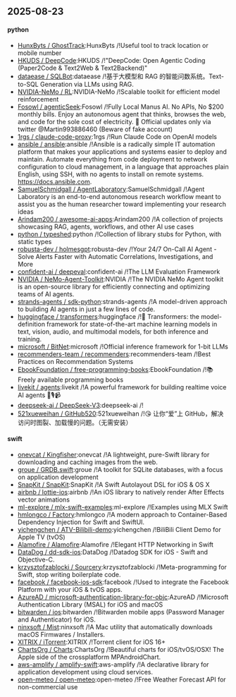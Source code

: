 ## 2025-08-23

#### python
* [HunxByts / GhostTrack](https://github.com/HunxByts/GhostTrack):HunxByts /!Useful tool to track location or mobile number
* [HKUDS / DeepCode](https://github.com/HKUDS/DeepCode):HKUDS /!"DeepCode: Open Agentic Coding (Paper2Code & Text2Web & Text2Backend)"
* [dataease / SQLBot](https://github.com/dataease/SQLBot):dataease /!基于大模型和 RAG 的智能问数系统。Text-to-SQL Generation via LLMs using RAG.
* [NVIDIA-NeMo / RL](https://github.com/NVIDIA-NeMo/RL):NVIDIA-NeMo /!Scalable toolkit for efficient model reinforcement
* [Fosowl / agenticSeek](https://github.com/Fosowl/agenticSeek):Fosowl /!Fully Local Manus AI. No APIs, No $200 monthly bills. Enjoy an autonomous agent that thinks, browses the web, and code for the sole cost of electricity. 🔔 Official updates only via twitter @Martin993886460 (Beware of fake account)
* [1rgs / claude-code-proxy](https://github.com/1rgs/claude-code-proxy):1rgs /!Run Claude Code on OpenAI models
* [ansible / ansible](https://github.com/ansible/ansible):ansible /!Ansible is a radically simple IT automation platform that makes your applications and systems easier to deploy and maintain. Automate everything from code deployment to network configuration to cloud management, in a language that approaches plain English, using SSH, with no agents to install on remote systems. https://docs.ansible.com.
* [SamuelSchmidgall / AgentLaboratory](https://github.com/SamuelSchmidgall/AgentLaboratory):SamuelSchmidgall /!Agent Laboratory is an end-to-end autonomous research workflow meant to assist you as the human researcher toward implementing your research ideas
* [Arindam200 / awesome-ai-apps](https://github.com/Arindam200/awesome-ai-apps):Arindam200 /!A collection of projects showcasing RAG, agents, workflows, and other AI use cases
* [python / typeshed](https://github.com/python/typeshed):python /!Collection of library stubs for Python, with static types
* [robusta-dev / holmesgpt](https://github.com/robusta-dev/holmesgpt):robusta-dev /!Your 24/7 On-Call AI Agent - Solve Alerts Faster with Automatic Correlations, Investigations, and More
* [confident-ai / deepeval](https://github.com/confident-ai/deepeval):confident-ai /!The LLM Evaluation Framework
* [NVIDIA / NeMo-Agent-Toolkit](https://github.com/NVIDIA/NeMo-Agent-Toolkit):NVIDIA /!The NVIDIA NeMo Agent toolkit is an open-source library for efficiently connecting and optimizing teams of AI agents.
* [strands-agents / sdk-python](https://github.com/strands-agents/sdk-python):strands-agents /!A model-driven approach to building AI agents in just a few lines of code.
* [huggingface / transformers](https://github.com/huggingface/transformers):huggingface /!🤗 Transformers: the model-definition framework for state-of-the-art machine learning models in text, vision, audio, and multimodal models, for both inference and training.
* [microsoft / BitNet](https://github.com/microsoft/BitNet):microsoft /!Official inference framework for 1-bit LLMs
* [recommenders-team / recommenders](https://github.com/recommenders-team/recommenders):recommenders-team /!Best Practices on Recommendation Systems
* [EbookFoundation / free-programming-books](https://github.com/EbookFoundation/free-programming-books):EbookFoundation /!📚 Freely available programming books
* [livekit / agents](https://github.com/livekit/agents):livekit /!A powerful framework for building realtime voice AI agents 🤖🎙️📹
* [deepseek-ai / DeepSeek-V3](https://github.com/deepseek-ai/DeepSeek-V3):deepseek-ai /!
* [521xueweihan / GitHub520](https://github.com/521xueweihan/GitHub520):521xueweihan /!😘 让你“爱”上 GitHub，解决访问时图裂、加载慢的问题。（无需安装）

#### swift
* [onevcat / Kingfisher](https://github.com/onevcat/Kingfisher):onevcat /!A lightweight, pure-Swift library for downloading and caching images from the web.
* [groue / GRDB.swift](https://github.com/groue/GRDB.swift):groue /!A toolkit for SQLite databases, with a focus on application development
* [SnapKit / SnapKit](https://github.com/SnapKit/SnapKit):SnapKit /!A Swift Autolayout DSL for iOS & OS X
* [airbnb / lottie-ios](https://github.com/airbnb/lottie-ios):airbnb /!An iOS library to natively render After Effects vector animations
* [ml-explore / mlx-swift-examples](https://github.com/ml-explore/mlx-swift-examples):ml-explore /!Examples using MLX Swift
* [hmlongco / Factory](https://github.com/hmlongco/Factory):hmlongco /!A modern approach to Container-Based Dependency Injection for Swift and SwiftUI.
* [yichengchen / ATV-Bilibili-demo](https://github.com/yichengchen/ATV-Bilibili-demo):yichengchen /!BiliBili Client Demo for Apple TV (tvOS)
* [Alamofire / Alamofire](https://github.com/Alamofire/Alamofire):Alamofire /!Elegant HTTP Networking in Swift
* [DataDog / dd-sdk-ios](https://github.com/DataDog/dd-sdk-ios):DataDog /!Datadog SDK for iOS - Swift and Objective-C.
* [krzysztofzablocki / Sourcery](https://github.com/krzysztofzablocki/Sourcery):krzysztofzablocki /!Meta-programming for Swift, stop writing boilerplate code.
* [facebook / facebook-ios-sdk](https://github.com/facebook/facebook-ios-sdk):facebook /!Used to integrate the Facebook Platform with your iOS & tvOS apps.
* [AzureAD / microsoft-authentication-library-for-objc](https://github.com/AzureAD/microsoft-authentication-library-for-objc):AzureAD /!Microsoft Authentication Library (MSAL) for iOS and macOS
* [bitwarden / ios](https://github.com/bitwarden/ios):bitwarden /!Bitwarden mobile apps (Password Manager and Authenticator) for iOS.
* [ninxsoft / Mist](https://github.com/ninxsoft/Mist):ninxsoft /!A Mac utility that automatically downloads macOS Firmwares / Installers.
* [XITRIX / iTorrent](https://github.com/XITRIX/iTorrent):XITRIX /!Torrent client for iOS 16+
* [ChartsOrg / Charts](https://github.com/ChartsOrg/Charts):ChartsOrg /!Beautiful charts for iOS/tvOS/OSX! The Apple side of the crossplatform MPAndroidChart.
* [aws-amplify / amplify-swift](https://github.com/aws-amplify/amplify-swift):aws-amplify /!A declarative library for application development using cloud services.
* [open-meteo / open-meteo](https://github.com/open-meteo/open-meteo):open-meteo /!Free Weather Forecast API for non-commercial use
